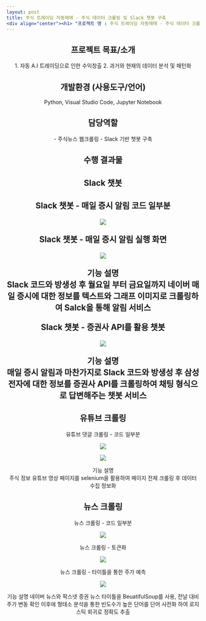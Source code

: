 ```yaml
---
layout: post
title: 주식 트레이딩 자동매매 - 주식 데이터 크롤링 및 Slack 챗봇 구축
<div align="center"><h1> "프로젝트 명 : 주식 트레이딩 자동매매 - 주식 데이터 크롤링 및 Slack 챗봇 구축" </h1></div>
---
```

   
<div align="center">
  <h2> 프로젝트 목표/소개 </h2>
1.	자동 A.I 트레이딩으로 인한 수익창출
2.	과거와 현재의 데이터 분석 및 패턴화
   
   
<h2>개발환경 (사용도구/언어) </h2>
Python, Visual Studio Code, Jupyter Notebook
   
   
  <h2>담당역할 </h2>
- 주식뉴스 웹크롤링
- Slack 기반 챗봇 구축
   
   
<h2>수행 결과물</h2>   
   
<h2>Slack 챗봇<h2>
   
Slack 챗봇 - 매일 증시 알림 코드 일부분
   
<p align="center">
  <img src="https://user-images.githubusercontent.com/97649924/175804294-4b2fefde-0642-417a-8b18-828ce3893999.png">
  </p>
   
Slack 챗봇 - 매일 증시 알림 실행 화면
   
<p align="center">
  <img src="https://user-images.githubusercontent.com/97649924/175868108-12fa2437-4e57-4b13-94f8-935fbb9f07f7.png">
  </p>
   
기능 설명   
Slack 코드와 방생성 후 월요일 부터 금요일까지 네이버 매일 증시에 대한 정보를 텍스트와 그래프 이미지로 크롤링하여 Salck을 통해 알림 서비스
   
Slack 챗봇 - 증권사 API를 활용 챗봇   
<p align="center">
  <img src="https://user-images.githubusercontent.com/97649924/175868664-5d40796e-aa42-4ba6-92ac-3d99716f0d9a.png">
  </p>   
   
기능 설명   
매일 증시 알림과 마찬가지로 Slack 코드와 방생성 후 삼성전자에 대한 정보를 증권사 API를 크롤링하여 채팅 형식으로 답변해주는 챗봇 서비스
   
   
   
<h2>유튜브 크롤링 </h2>
   
유튜브 댓글 크롤링 - 코드 일부분
   
<p align="center">
  <img src="https://user-images.githubusercontent.com/97649924/175869339-4cf712ab-6252-4eb8-9263-b3028f63f0a4.png">
  </p>
   
<p align="center">
  <img src="https://user-images.githubusercontent.com/97649924/175869139-c5347cf5-47fc-4b1a-9164-6ff56f2db274.png">
  </p>
   
기능 설명   
주식 정보 유튜브 영상 페이지를 selenium을 활용하여 페이지 전체 크롤링 후 데이터 수집 정보화
   
   
   
<h2>뉴스 크롤링</h2>
   
뉴스 크롤링 - 코드 일부분
   
<p align="center">
  <img src="https://user-images.githubusercontent.com/97649924/175869516-60be06d7-2adc-4848-af49-0e808e28bae6.png">
  </p>
   
뉴스 크롤링 - 토큰화
   
<p align="center">
  <img src="https://user-images.githubusercontent.com/97649924/175869519-66342456-1eb1-4cb0-908b-851c98e537b8.jpg">
  </p>
   
뉴스 크롤링 - 타이틀을 통한 주가 예측
   
<p align="center">
  <img src="https://user-images.githubusercontent.com/97649924/175869522-c5290ad2-47fd-4fae-bed6-463b0f471671.png">
  </p>
   
기능 설명
네이버 뉴스와 팍스넷 증권 뉴스 타이틀을 BeuatifulSoup를 사용, 전날 대비 주가 변동 확인 이후에 형태소 분석을 통한 빈도수가 높은 단어를 단어 사전화 하여 로지스틱 회귀로 정확도 추출
</div>
